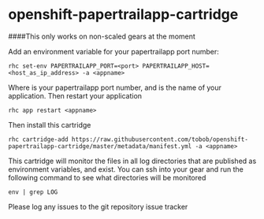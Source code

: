 openshift-papertrailapp-cartridge
=================================

####This only works on non-scaled gears at the moment

Add an environment variable for your papertrailapp port number:

    rhc set-env PAPERTRAILAPP_PORT=<port> PAPERTRAILAPP_HOST=<host_as_ip_address> -a <appname>

Where <port> is your papertrailapp port number, and <appname> is the name of your application.
Then restart your application

    rhc app restart <appname>
    
Then install this cartridge

    rhc cartridge-add https://raw.githubusercontent.com/tobob/openshift-papertrailapp-cartridge/master/metadata/manifest.yml -a <appname>
    
This cartridge will monitor the files in all log directories that are published as environment variables, and exist.
You can ssh into your gear and run the following command to see what directories will be monitored

    env | grep LOG
    
Please log any issues to the git repository issue tracker
